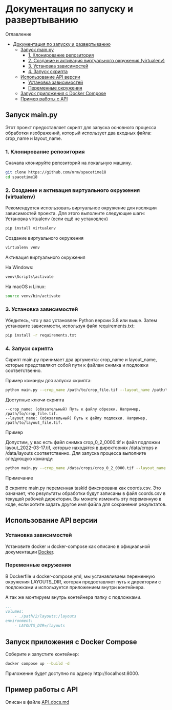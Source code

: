 # Документация по запуску и развертыванию

Оглавление
- [Документация по запуску и развертыванию](#документация-по-запуску-и-развертыванию)
  - [Запуск main.py](#запуск-mainpy)
    - [1. Клонирование репозитория](#1-клонирование-репозитория)
    - [2. Создание и активация виртуального окружения (virtualenv)](#2-создание-и-активация-виртуального-окружения-virtualenv)
    - [3. Установка зависимостей](#3-установка-зависимостей)
    - [4. Запуск скрипта](#4-запуск-скрипта)
  - [Использование API версии](#использование-api-версии)
    - [Установка зависимостей](#установка-зависимостей)
    - [Переменные окружения](#переменные-окружения)
  - [Запуск приложения с Docker Compose](#запуск-приложения-с-docker-compose)
  - [Пример работы с API](#пример-работы-с-api)

## Запуск main.py

Этот проект предоставляет скрипт для запуска основного процесса обработки изображений, который использует два входных файла: crop_name и layout_name.

### 1. Клонирование репозитория

Сначала клонируйте репозиторий на локальную машину.

```sh
git clone https://github.com/nrm/spacetime18
cd spacetime18
```

### 2. Создание и активация виртуального окружения (virtualenv)

Рекомендуется использовать виртуальное окружение для изоляции зависимостей проекта. Для этого выполните следующие шаги:
Установка virtualenv (если ещё не установлен)

```sh
pip install virtualenv
```

Создание виртуального окружения

```sh
virtualenv venv
```

Активация виртуального окружения

На Windows:

```sh
venv\Scripts\activate
```

На macOS и Linux:

```sh
source venv/bin/activate
```


### 3. Установка зависимостей

Убедитесь, что у вас установлен Python версии 3.8 или выше. Затем установите зависимости, используя файл requirements.txt:

```sh
pip install -r requirements.txt
```

### 4. Запуск скрипта

Скрипт main.py принимает два аргумента: crop_name и layout_name, которые представляют собой пути к файлам снимка и подложки соответственно.

Пример команды для запуска скрипта:

```sh
python main.py --crop_name /path/to/crop_file.tif --layout_name /path/to/layout_file.tif
```

Доступные ключи скрипта

    --crop_name: (обязательный) Путь к файлу обрезки. Например, /path/to/crop_file.tif.
    --layout_name: (обязательный) Путь к файлу подложки. Например, /path/to/layout_file.tif.

Пример

Допустим, у вас есть файл снимка crop_0_2_0000.tif и файл подложки layout_2022-03-17.tif, которые находятся в директориях /data/crops и /data/layouts соответственно. Для запуска процесса выполните следующую команду:

```sh
python main.py --crop_name /data/crops/crop_0_2_0000.tif --layout_name /data/layouts/layout_2022-03-17.tif
```

Примечание

В скрипте main.py переменная taskid фиксирована как coords.csv. Это означает, что результаты обработки будут записаны в файл coords.csv в текущей рабочей директории. Вы можете изменить эту переменную в коде, если хотите задать другое имя файла для сохранения результатов.




## Использование API версии

### Установка зависимостей

Установите docker и docker-compose как описано в официальной документации [Docker](https://docs.docker.com/compose/install/).

### Переменные окружения

В Dockerfile и docker-compose.yml, мы устанавливаем переменную окружения LAYOUTS_DIR, которая предоставляет путь к директории с подложками и используется приложением внутри контейнера.

А так же монтируем внутрь контейнера папку с подложками.

```yaml
...
volumes:
    - ./path/2/layouts:/layouts
environment:
    - LAYOUTS_DIR=/layouts
```

## Запуск приложения с Docker Compose

Соберите и запустите контейнер:

```sh
docker compose up --build -d
```

Приложение будет доступно по адресу http://localhost:8000.

## Пример работы с API

 Описан в файле [API_docs.md](API_docs.md)
